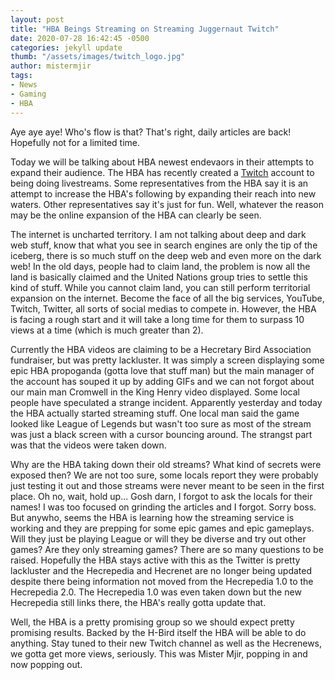 ```yaml
---
layout: post
title: "HBA Beings Streaming on Streaming Juggernaut Twitch"
date: 2020-07-28 16:42:45 -0500
categories: jekyll update
thumb: "/assets/images/twitch_logo.jpg"
author: mistermjir
tags:
- News
- Gaming
- HBA
---
```


Aye aye aye! Who's flow is that? That's right, daily articles are back! Hopefully not for a limited time.

Today we will be talking about HBA newest endevaors in their attempts to expand their audience. The HBA has recently created a
[Twitch](https://www.twitch.tv/hecretarybird) account to being doing livestreams. Some representatives from the HBA say it is an attempt to increase the HBA's
following by expanding their reach into new waters. Other representatives say it's just for fun. Well, whatever the reason may be the online expansion of the HBA
can clearly be seen.

The internet is uncharted territory. I am not talking about deep and dark web stuff, know that what you see in search engines are only the tip of the iceberg, there is
so much stuff on the deep web and even more on the dark web! In the old days, people had to claim land, the problem is now all the land is basically claimed and the
United Nations group tries to settle this kind of stuff. While you cannot claim land, you can still perform territorial expansion on the internet. Become the face
of all the big services, YouTube, Twitch, Twitter, all sorts of social medias to compete in. However, the HBA is facing a rough start and it will take a long time for
them to surpass 10 views at a time (which is much greater than 2).

Currently the HBA videos are claiming to be a Hecretary Bird Association fundraiser, but was pretty lackluster. It was simply a screen displaying some epic HBA
propoganda (gotta love that stuff man) but the main manager of the account has souped it up by adding GIFs and we can not forgot about our main man Cromwell in the
King Henry video displayed. Some local people have speculated a strange incident. Apparently yesterday and today the HBA actually started streaming stuff. One local
man said the game looked like League of Legends but wasn't too sure as most of the stream was just a black screen with a cursor bouncing around. The strangst part
was that the videos were taken down.

Why are the HBA taking down their old streams? What kind of secrets were exposed then? We are not too sure, some locals report they were probably just testing it out
and those streams were never meant to be seen in the first place. Oh no, wait, hold up... Gosh darn, I forgot to ask the locals for their names! I was too focused on
grinding the articles and I forgot. Sorry boss. But anywho, seems the HBA is learning how the streaming service is working and they are prepping for some epic games
and epic gameplays. Will they just be playing League or will they be diverse and try out other games? Are they only streaming games? There are so many questions to be
raised. Hopefully the HBA stays active with this as the Twitter is pretty lackluster and the Hecrepedia and Hecrenet are no longer being updated despite there being
information not moved from the Hecrepedia 1.0 to the Hecrepedia 2.0. The Hecrepedia 1.0 was even taken down but the new Hecrepedia still links there, the HBA's really
gotta update that.

Well, the HBA is a pretty promising group so we should expect pretty promising results. Backed by the H-Bird itself the HBA will be able to do anything. Stay tuned
to their new Twitch channel as well as the Hecrenews, we gotta get more views, seriously. This was Mister Mjir, popping in and now popping out.
